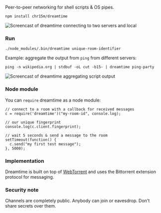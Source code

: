 Peer-to-peer networking for shell scripts & OS pipes.

	npm install chr15m/dreamtime

![Screencast of dreamtime connecting to two servers and local](./screencast.gif)

### Run

	./node_modules/.bin/dreamtime unique-room-identifier

Example: aggregate the output from `ping` from different servers:

`ping -n wikipedia.org | stdbuf -oL cut -b15- | dreamtime ping-party`

![Screencast of dreamtime aggregating script output](./screencast-2.gif)

### Node module

You can `require` dreamtime as a node module:

	// connect to a room with a callback for received messages
	c = require('dreamtime')("my-room-id", console.log);
	
	// our unique fingerprint
	console.log(c.client.fingerprint);
	
	// wait 5 seconds & send a message to the room
	setTimeout(function() {
	  c.send("my first test message");
	}, 5000);

### Implementation

Dreamtime is built on top of [WebTorrent](https://webtorrent.io/) and uses the Bittorrent extension protocol for messaging.

### Security note

Channels are completely public. Anybody can join or eavesdrop. Don't share secrets over them.

